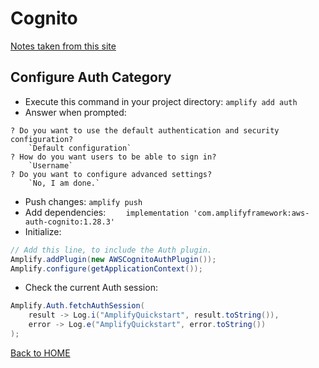# Cognito
[Notes taken from this site](https://docs.amplify.aws/lib/auth/getting-started/q/platform/android/#prerequisites)

## Configure Auth Category
- Execute this command in your project directory: `amplify add auth`
- Answer when prompted:
```
? Do you want to use the default authentication and security configuration?
    `Default configuration`
? How do you want users to be able to sign in?
    `Username`
? Do you want to configure advanced settings?
    `No, I am done.`
```
- Push changes: `amplify push`
- Add dependencies: `    implementation 'com.amplifyframework:aws-auth-cognito:1.28.3'`
- Initialize:
```Java
// Add this line, to include the Auth plugin.
Amplify.addPlugin(new AWSCognitoAuthPlugin());
Amplify.configure(getApplicationContext());
```
- Check the current Auth session:
```Java
Amplify.Auth.fetchAuthSession(
    result -> Log.i("AmplifyQuickstart", result.toString()),
    error -> Log.e("AmplifyQuickstart", error.toString())
);
```

[Back to HOME](../README.md)